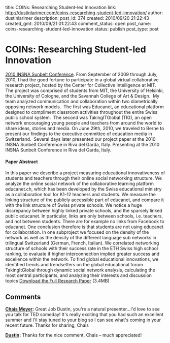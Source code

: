 title: COINs: Researching Student-led Innovation
link: http://dustinlarimer.com/coins-researching-student-led-innovation/
author: dustinlarimer
description: 
post_id: 374
created: 2010/09/20 21:22:43
created_gmt: 2010/09/21 01:22:43
comment_status: open
post_name: coins-researching-student-led-innovation
status: publish
post_type: post

# COINs: Researching Student-led Innovation

[2010 INSNA Sunbelt Conference](http://vimeo.com/15312402). From September of 2009 through July, 2010, I had the good fortune to participate in a global virtual collaborative research project, hosted by the Center for Collective Intelligence at MIT.  The project was comprised of students from MIT, the University of Helsinki, the University of Cologne, and the Savannah College of Art & Design.  My team analyzed communication and collaboration within two diametrically opposing network models.  The first was Educanet, an educational platform designed to compliment classroom activities throughout the entire Swiss public school system.  The second was TakingITGlobal (TIG), an open network encouraging young people and teachers from around the world to share ideas, stories and media. On June 29th, 2010, we traveled to Berne to present our findings to the executive committee of education media in Switzerland.  Several days later presented our project paper at the 2010 INSNA Sunbelt Conference in Riva del Garda, Italy. Presenting at the 2010 INSNA Sunbelt Conference in Riva del Garda, Italy.

#### Paper Abstract

In this paper we describe a project measuring educational innovativeness of students and teachers through their online social networking structure. We analyze the online social network of the collaborative learning platform educanet.ch, which has been developed by the Swiss educational ministry as a collaboration tool for K1-12 teachers and students. We measure the linking structure of the publicly accessible part of educanet, and compare it with the link structure of Swiss private schools. We notice a huge discrepancy between highly linked private schools, and the sparsely linked public educanet. In particular, links are only between schools, i.e. teachers, and not between students. There are for example no links from Facebook to educanet. One conclusion therefore is that students are not using educanet for collaboration. In one subproject we focused on the density of the network as well as the density of the different language sub networks in trilingual Switzerland (German, French, Italian). We correlated networking structure of schools with their success rate in the ETH Swiss high school ranking, to evaluate if higher interconnection implied greater success and excellence within the network. To find global educational innovations, we identified trends and trendsetters on the global educational forum TakingItGlobal through dynamic social network analysis, calculating the most central participants, and analyzing their interests and discussion topics [Download the Full Research Paper](../content/uploads/2010/09/COIN_Project01-EducationInnovation.pdf) (3.4MB)

## Comments

**[Chais Meyer](#23 "2011-02-27 15:52:51"):** Great Job Dustin, you're a natural presenter...I'd love to see you talk for TED someday! It's really exciting that you had such an excellent summer and I'll stay tuned to your blog so I can see what's coming in your recent future. Thanks for sharing, Chais

**[Dustin](#50 "2011-06-25 19:41:13"):** Thanks for the nice comment, Chais – much appreciated!


